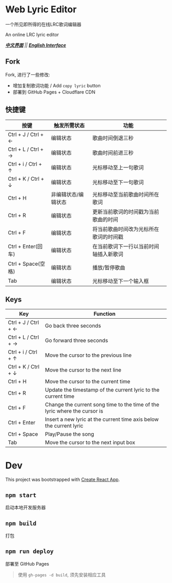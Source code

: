 # Web Lyric Editor

一个所见即所得的在线LRC歌词编辑器

An online LRC lyric editor

*[**中文界面**](https://lyric-web-editor.wyf9.top?lang=cn) || [**English Interface**](https://lyric-web-editor.wyf9.top?lang=en)*

## Fork

Fork, 进行了一些修改:

- 增加复制歌词功能 / Add `copy lyric` button
- 部署到 GitHub Pages + Cloudflare CDN

## 快捷键

| 按键                | 触发所需状态        | 功能                                   |
| ------------------- | ------------------- | -------------------------------------- |
| Ctrl + J / Ctrl + ← | 编辑状态            | 歌曲时间倒退三秒                       |
| Ctrl + L / Ctrl + → | 编辑状态            | 歌曲时间前进三秒                       |
| Ctrl + i / Ctrl + ↑ | 编辑状态            | 光标移动至上一句歌词                   |
| Ctrl + K / Ctrl + ↓ | 编辑状态            | 光标移动至下一句歌词                   |
| Ctrl + H            | 非编辑状态/编辑状态 | 光标移动至当前歌曲时间所在歌词         |
| Ctrl + R            | 编辑状态            | 更新当前歌词的时间戳为当前歌曲的时间   |
| Ctrl + F            | 编辑状态            | 将当前歌曲时间改为光标所在歌词的时间戳 |
| Ctrl + Enter(回车)  | 编辑状态            | 在当前歌词下一行以当前时间轴插入新歌词 |
| Ctrl + Space(空格)  | 编辑状态            | 播放/暂停歌曲                          |
| Tab                 | 编辑状态            | 光标移动至下一个输入框                 |

## Keys

| Key                 | Function                                                                  |
| ------------------- | ------------------------------------------------------------------------- |
| Ctrl + J / Ctrl + ← | Go back three seconds                                                     |
| Ctrl + L / Ctrl + → | Go forward three seconds                                                  |
| Ctrl + i / Ctrl + ↑ | Move the cursor to the previous line                                      |
| Ctrl + K / Ctrl + ↓ | Move the cursor to the next line                                          |
| Ctrl + H            | Move the cursor to the current time                                       |
| Ctrl + R            | Update the timestamp of the current lyric to the current time             |
| Ctrl + F            | Change the current song time to the time of the lyric where the cursor is |
| Ctrl + Enter        | Insert a new lyric at the current time axis below the current lyric       |
| Ctrl + Space        | Play/Pause the song                                                       |
| Tab                 | Move the cursor to the next input box                                     |

# Dev

This project was bootstrapped with [Create React App](https://github.com/facebook/create-react-app).

## `npm start`

启动本地开发服务器

## `npm build`

打包

## `npm run deploy`

部署至 GitHub Pages

> 使用 `gh-pages -d build`, 须先安装相应工具

